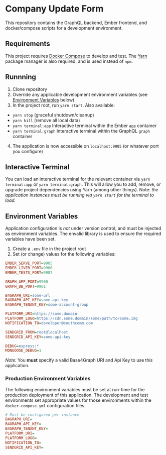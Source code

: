 # Company Update Form
This repository contains the GraphQL backend, Ember frontend, and docker/compose scripts for a development environment.

## Requirements
This project requires [Docker Compose](https://docs.docker.com/compose/overview/) to develop and test. The [Yarn](https://yarnpkg.com) package manager is also required, and is used instead of `npm`.

## Runnning
1. Clone repository
2. Override any applicable development environment variables (see [Environment Variables](#environment-variables) below)
3. In the project root, run `yarn start`. Also available:
  - `yarn stop` (graceful shutdown/cleanup)
  - `yarn kill` (remove all local data)
  - `yarn terminal:app` Interactive terminal within the Ember `app` container
  - `yarn terminal:graph` Interactive terminal within the GraphQL `graph` container
4. The application is now accessible on `localhost:9905` (or whatever port you configure)

## Interactive Terminal
You can load an interactive terminal for the relevant container via `yarn terminal:app` or `yarn terminal:graph`. This will allow you to add, remove, or upgrade project dependencies using Yarn (among other things). Note: _the application instances must be running via `yarn start` for the terminal to load._

## Environment Variables
Application configuration is *not* under version control, and must be injected as environment variables. The envalid library is used to ensure the required variables have been set.
1. Create a `.env` file in the project root
2. Set (or change) values for the following variables:
```ini
EMBER_SERVE_PORT=9905
EMBER_LIVER_PORT=9906
EMBER_TESTS_PORT=9907

GRAPH_APP_PORT=9900
GRAPH_DB_PORT=9901

B4GRAPH_URI=some-url
B4GRAPH_API_KEY=some-api-key
B4GRAPH_TENANT_KEY=some-account-group

PLATFORM_URI=https://some.domain
PLATFORM_LOGO=https://cdn.some.domain/some/path/to/some.img
NOTIFICATION_TO=developer@southcomm.com

SENDGRID_FROM=root@localhost
SENDGRID_API_KEY=some-api-key

DEBUG=express:*
MONGOOSE_DEBUG=1
```

*Note:* You **must** specify a valid Base4Graph URI and Api Key to use this application.

### Production Environment Variables
The following environment variables must be set at run-time for the production deployment of this application. The development and test environments set appropriate values for those environments within the `docker-compose.yml` configuration files.

```ini
# Must be configured per instance
B4GRAPH_URI=
B4GRAPH_API_KEY=
B4GRAPH_TENANT_KEY=
PLATFORM_URI=
PLATFORM_LOGO=
NOTIFICATION_TO=
SENDGRID_API_KEY=
```
